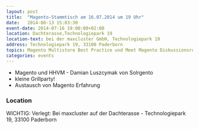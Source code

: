 ```yaml
---
layout: post
title:  "Magento-Stammtisch am 16.07.2014 um 19 Uhr"
date:   2014-06-13 15:03:30
event-date: 2014-07-16 19:00:00+02:00
location: Dachterasse,Technologiepark 19
location-text: bei der maxcluster GmbH, Technologiepark 19
address: Technologiepark 19, 33100 Paderborn
topics: Magento Multistore Best Practice und Meet Magento Diskussionsrunde
categories: events
---
```


*  Magento und HHVM - Damian Luszcymak von Solrgento
*  kleine Grillparty! 
*  Austausch von Magento Erfahrung

### Location

WICHTIG: Verlegt: Bei maxcluster auf der Dachterasse - Technologiepark 19, 33100 Paderborn
